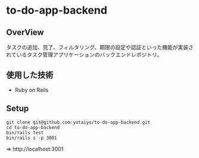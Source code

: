 # to-do-app-backend

## OverView
タスクの追加、完了、フィルタリング、期限の設定や認証といった機能が実装されているタスク管理アプリケーションのバックエンドレポジトリ。  

## 使用した技術
- Ruby on Rails

## Setup
```
git clone git@github.com:yotaiyo/to-do-app-backend.git
cd to-do-app-backend
bin/rails test
bin/rails s -p 3001
```
=> http://localhost:3001